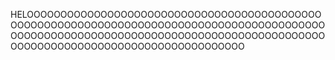 HELOOOOOOOOOOOOOOOOOOOOOOOOOOOOOOOOOOOOOOOOOOOOOOOOOOOOOOOOOOOOOOOOOOOOOOOOOOOOOOOOOOOOOOOOOOOOOOOOOOOOOOOOOOOOOOOOOOOOOOOOOOOOOOOOOOOOOOOOOOOOOOOOOOOOOOOOOOOOOOOOOOOOOOOOOOOOO

<!---
RealityShowup/RealityShowup is a ✨ special ✨ repository because its `README.md` (this file) appears on your GitHub profile.
You can click the Preview link to take a look at your changes.
--->
